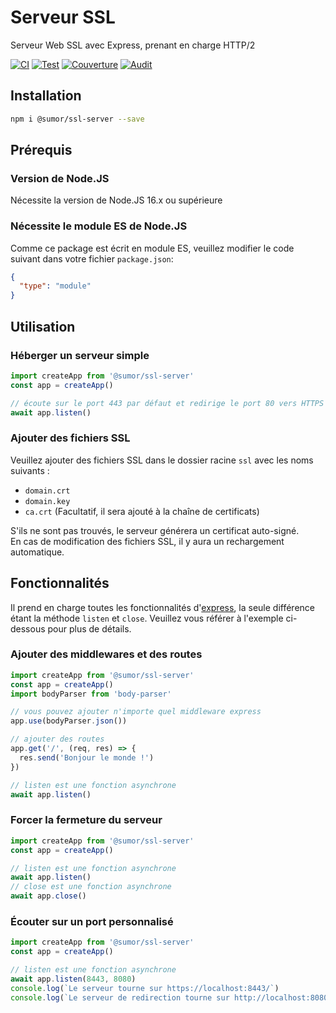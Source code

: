 # Serveur SSL

Serveur Web SSL avec Express, prenant en charge HTTP/2

[![CI](https://github.com/sumor-cloud/ssl-server/actions/workflows/ci.yml/badge.svg)](https://github.com/sumor-cloud/ssl-server/actions/workflows/ci.yml)
[![Test](https://github.com/sumor-cloud/ssl-server/actions/workflows/ut.yml/badge.svg)](https://github.com/sumor-cloud/ssl-server/actions/workflows/ut.yml)
[![Couverture](https://github.com/sumor-cloud/ssl-server/actions/workflows/coverage.yml/badge.svg)](https://github.com/sumor-cloud/ssl-server/actions/workflows/coverage.yml)
[![Audit](https://github.com/sumor-cloud/ssl-server/actions/workflows/audit.yml/badge.svg)](https://github.com/sumor-cloud/ssl-server/actions/workflows/audit.yml)

## Installation

```bash
npm i @sumor/ssl-server --save
```

## Prérequis

### Version de Node.JS

Nécessite la version de Node.JS 16.x ou supérieure

### Nécessite le module ES de Node.JS

Comme ce package est écrit en module ES, veuillez modifier le code suivant dans votre fichier `package.json`:

```json
{
  "type": "module"
}
```

## Utilisation

### Héberger un serveur simple

```javascript
import createApp from '@sumor/ssl-server'
const app = createApp()

// écoute sur le port 443 par défaut et redirige le port 80 vers HTTPS 443
await app.listen()
```

### Ajouter des fichiers SSL

Veuillez ajouter des fichiers SSL dans le dossier racine `ssl` avec les noms suivants :

- `domain.crt`
- `domain.key`
- `ca.crt` (Facultatif, il sera ajouté à la chaîne de certificats)

S'ils ne sont pas trouvés, le serveur générera un certificat auto-signé.  
En cas de modification des fichiers SSL, il y aura un rechargement automatique.

## Fonctionnalités

Il prend en charge toutes les fonctionnalités d'[express](https://www.npmjs.com/package/express), la seule différence étant la méthode `listen` et `close`. Veuillez vous référer à l'exemple ci-dessous pour plus de détails.

### Ajouter des middlewares et des routes

```javascript
import createApp from '@sumor/ssl-server'
const app = createApp()
import bodyParser from 'body-parser'

// vous pouvez ajouter n'importe quel middleware express
app.use(bodyParser.json())

// ajouter des routes
app.get('/', (req, res) => {
  res.send('Bonjour le monde !')
})

// listen est une fonction asynchrone
await app.listen()
```

### Forcer la fermeture du serveur

```javascript
import createApp from '@sumor/ssl-server'
const app = createApp()

// listen est une fonction asynchrone
await app.listen()
// close est une fonction asynchrone
await app.close()
```

### Écouter sur un port personnalisé

```javascript
import createApp from '@sumor/ssl-server'
const app = createApp()

// listen est une fonction asynchrone
await app.listen(8443, 8080)
console.log(`Le serveur tourne sur https://localhost:8443/`)
console.log(`Le serveur de redirection tourne sur http://localhost:8080/`)
```
